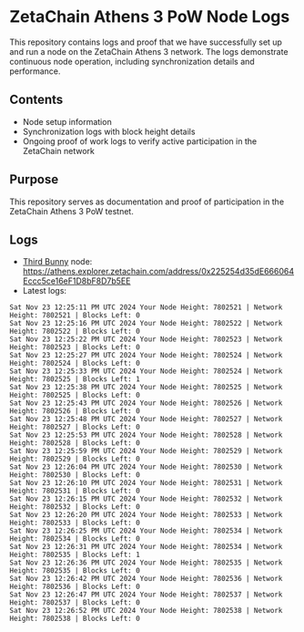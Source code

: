 # ZetaChain Athens 3 PoW Node Logs
This repository contains logs and proof that we have successfully set up and run a node on the ZetaChain Athens 3 network. The logs demonstrate continuous node operation, including synchronization details and performance.

## Contents
- Node setup information
- Synchronization logs with block height details
- Ongoing proof of work logs to verify active participation in the ZetaChain network

## Purpose
This repository serves as documentation and proof of participation in the ZetaChain Athens 3 PoW testnet.

## Logs

- [Third Bunny](https://thirdbunny.xyz/) node: https://athens.explorer.zetachain.com/address/0x225254d35dE666064Eccc5ce16eF1D8bF8D7b5EE
- Latest logs:
```
Sat Nov 23 12:25:11 PM UTC 2024 Your Node Height: 7802521 | Network Height: 7802521 | Blocks Left: 0
Sat Nov 23 12:25:16 PM UTC 2024 Your Node Height: 7802522 | Network Height: 7802522 | Blocks Left: 0
Sat Nov 23 12:25:22 PM UTC 2024 Your Node Height: 7802523 | Network Height: 7802523 | Blocks Left: 0
Sat Nov 23 12:25:27 PM UTC 2024 Your Node Height: 7802524 | Network Height: 7802524 | Blocks Left: 0
Sat Nov 23 12:25:33 PM UTC 2024 Your Node Height: 7802524 | Network Height: 7802525 | Blocks Left: 1
Sat Nov 23 12:25:38 PM UTC 2024 Your Node Height: 7802525 | Network Height: 7802525 | Blocks Left: 0
Sat Nov 23 12:25:43 PM UTC 2024 Your Node Height: 7802526 | Network Height: 7802526 | Blocks Left: 0
Sat Nov 23 12:25:48 PM UTC 2024 Your Node Height: 7802527 | Network Height: 7802527 | Blocks Left: 0
Sat Nov 23 12:25:53 PM UTC 2024 Your Node Height: 7802528 | Network Height: 7802528 | Blocks Left: 0
Sat Nov 23 12:25:59 PM UTC 2024 Your Node Height: 7802529 | Network Height: 7802529 | Blocks Left: 0
Sat Nov 23 12:26:04 PM UTC 2024 Your Node Height: 7802530 | Network Height: 7802530 | Blocks Left: 0
Sat Nov 23 12:26:10 PM UTC 2024 Your Node Height: 7802531 | Network Height: 7802531 | Blocks Left: 0
Sat Nov 23 12:26:15 PM UTC 2024 Your Node Height: 7802532 | Network Height: 7802532 | Blocks Left: 0
Sat Nov 23 12:26:20 PM UTC 2024 Your Node Height: 7802533 | Network Height: 7802533 | Blocks Left: 0
Sat Nov 23 12:26:25 PM UTC 2024 Your Node Height: 7802534 | Network Height: 7802534 | Blocks Left: 0
Sat Nov 23 12:26:31 PM UTC 2024 Your Node Height: 7802534 | Network Height: 7802535 | Blocks Left: 1
Sat Nov 23 12:26:36 PM UTC 2024 Your Node Height: 7802535 | Network Height: 7802535 | Blocks Left: 0
Sat Nov 23 12:26:42 PM UTC 2024 Your Node Height: 7802536 | Network Height: 7802536 | Blocks Left: 0
Sat Nov 23 12:26:47 PM UTC 2024 Your Node Height: 7802537 | Network Height: 7802537 | Blocks Left: 0
Sat Nov 23 12:26:52 PM UTC 2024 Your Node Height: 7802538 | Network Height: 7802538 | Blocks Left: 0
```
